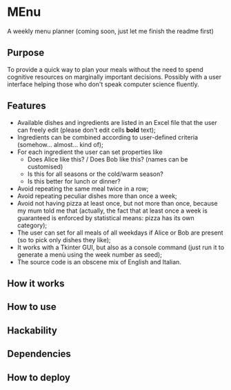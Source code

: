# MEnu
A weekly menu planner (coming soon, just let me finish the readme first)

## Purpose
To provide a quick way to plan your meals without the need to spend cognitive resources on marginally important decisions. Possibly with a user interface helping those who don't speak computer science fluently.

## Features
- Available dishes and ingredients are listed in an Excel file that the user can freely edit (please don't edit cells **bold** text);
- Ingredients can be combined according to user-defined criteria (somehow... almost... kind of);
- For each ingredient the user can set properties like
  - Does Alice like this? / Does Bob like this? (names can be customised)
  - Is this for all seasons or the cold/warm season?
  - Is this better for lunch or dinner?
- Avoid repeating the same meal twice in a row;
- Avoid repeating peculiar dishes more than once a week;
- Avoid not having pizza at least once, but not more than once, because my mum told me that (actually, the fact that at least once a week is guaranteed is enforced by statistical means: pizza has its own category);
- The user can set for all meals of all weekdays if Alice or Bob are present (so to pick only dishes they like);
- It works with a Tkinter GUI, but also as a console command (just run it to generate a menù using the week number as seed);
- The source code is an obscene mix of English and Italian.

## How it works

## How to use

## Hackability

## Dependencies

## How to deploy
